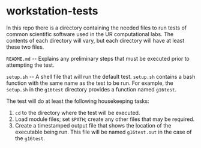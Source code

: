 # workstation-tests

In this repo there is a directory containing the needed files to 
run tests of common scientific software used in the UR computational
labs. The contents of each directory will vary, but each directory will
have at least these two files.

`README.md` -- Explains any preliminary steps that must be executed
prior to attempting the test.

`setup.sh` -- A shell file that will run the default test. `setup.sh`
contains a bash function with the same name as the test to be run. 
For example, the `setup.sh` in the `g16test` directory provides
a function named `g16test`.

The test will do at least the following housekeeping tasks:

1. `cd` to the directory where the test will be executed.
1. Load module files; set `$PATH`; create any other files that may be 
    required. 
1. Create a timestamped output file that shows the location of the
    executable being run. This file will be named `g16test.out` in the
    case of the `g16test`.

